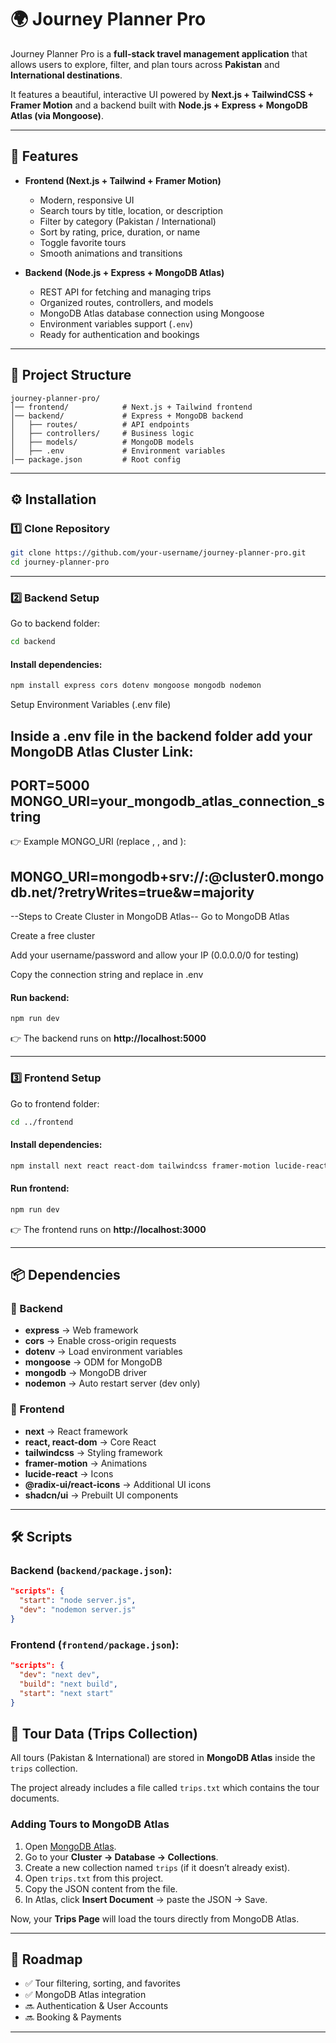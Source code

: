 # 🌍 Journey Planner Pro

Journey Planner Pro is a **full-stack travel management application** that allows users to explore, filter, and plan tours across **Pakistan** and **International destinations**.

It features a beautiful, interactive UI powered by **Next.js + TailwindCSS + Framer Motion** and a backend built with **Node.js + Express + MongoDB Atlas (via Mongoose)**.

---

## 🚀 Features

- **Frontend (Next.js + Tailwind + Framer Motion)**
  - Modern, responsive UI
  - Search tours by title, location, or description
  - Filter by category (Pakistan / International)
  - Sort by rating, price, duration, or name
  - Toggle favorite tours
  - Smooth animations and transitions

- **Backend (Node.js + Express + MongoDB Atlas)**
  - REST API for fetching and managing trips
  - Organized routes, controllers, and models
  - MongoDB Atlas database connection using Mongoose
  - Environment variables support (`.env`)
  - Ready for authentication and bookings

---

## 📂 Project Structure

```
journey-planner-pro/
│── frontend/            # Next.js + Tailwind frontend
│── backend/             # Express + MongoDB backend
│   ├── routes/          # API endpoints
│   ├── controllers/     # Business logic
│   ├── models/          # MongoDB models
│   ├── .env             # Environment variables
│── package.json         # Root config
```

---

## ⚙️ Installation

### 1️⃣ Clone Repository

```bash
git clone https://github.com/your-username/journey-planner-pro.git
cd journey-planner-pro
```

---

### 2️⃣ Backend Setup

Go to backend folder:

```bash
cd backend
```

#### Install dependencies:

```bash
npm install express cors dotenv mongoose mongodb nodemon
```

Setup Environment Variables (.env file)

Inside a .env file in the backend folder add your MongoDB Atlas Cluster Link:
-------------------------------------------------------------------------------------
PORT=5000
MONGO_URI=your_mongodb_atlas_connection_string
--------------------------------------------------------------------------------------
👉 Example MONGO_URI (replace <username>, <password>, and <dbname>):

MONGO_URI=mongodb+srv://<username>:<password>@cluster0.mongodb.net/<dbname>?retryWrites=true&w=majority
--------------------------------------------------------------------------------------
--Steps to Create Cluster in MongoDB Atlas--
Go to MongoDB Atlas

Create a free cluster

Add your username/password and allow your IP (0.0.0.0/0 for testing)

Copy the connection string and replace in .env

#### Run backend:

```bash
npm run dev
```

👉 The backend runs on **http://localhost:5000**

---

### 3️⃣ Frontend Setup

Go to frontend folder:

```bash
cd ../frontend
```

#### Install dependencies:

```bash
npm install next react react-dom tailwindcss framer-motion lucide-react @radix-ui/react-icons
```

#### Run frontend:

```bash
npm run dev
```

👉 The frontend runs on **http://localhost:3000**

---

## 📦 Dependencies

### 🔹 Backend
- **express** → Web framework  
- **cors** → Enable cross-origin requests  
- **dotenv** → Load environment variables  
- **mongoose** → ODM for MongoDB  
- **mongodb** → MongoDB driver  
- **nodemon** → Auto restart server (dev only)

### 🔹 Frontend
- **next** → React framework  
- **react, react-dom** → Core React  
- **tailwindcss** → Styling framework  
- **framer-motion** → Animations  
- **lucide-react** → Icons  
- **@radix-ui/react-icons** → Additional UI icons  
- **shadcn/ui** → Prebuilt UI components  

---

## 🛠️ Scripts

### Backend (`backend/package.json`):
```json
"scripts": {
  "start": "node server.js",
  "dev": "nodemon server.js"
}
```

### Frontend (`frontend/package.json`):
```json
"scripts": {
  "dev": "next dev",
  "build": "next build",
  "start": "next start"
}
```
## 📂 Tour Data (Trips Collection)

All tours (Pakistan & International) are stored in **MongoDB Atlas** inside the `trips` collection.

The project already includes a file called `trips.txt` which contains the tour documents.

### Adding Tours to MongoDB Atlas

1. Open [MongoDB Atlas](https://cloud.mongodb.com/).
2. Go to your **Cluster → Database → Collections**.
3. Create a new collection named `trips` (if it doesn’t already exist).
4. Open `trips.txt` from this project.
5. Copy the JSON content from the file.
6. In Atlas, click **Insert Document** → paste the JSON → Save.

Now, your **Trips Page** will load the tours directly from MongoDB Atlas.

---

## 🌟 Roadmap

- ✅ Tour filtering, sorting, and favorites  
- ✅ MongoDB Atlas integration  
- 🔜 Authentication & User Accounts  
- 🔜 Booking & Payments  

---



